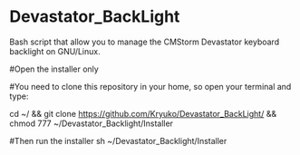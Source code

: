 # Devastator_BackLight
Bash script that allow you to manage the CMStorm Devastator keyboard backlight on GNU/Linux.

#Open the installer only

#You need to clone this repository in your home, so open your terminal and type:

cd ~/ && git clone https://github.com/Kryuko/Devastator_BackLight/ && chmod 777 ~/Devastator_Backlight/Installer

#Then run the installer
sh ~/Devastator_Backlight/Installer
